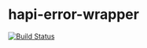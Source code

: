# hapi-error-wrapper

[![Build Status](https://travis-ci.org/blissbooker/hapi-error-wrapper.svg)](https://travis-ci.org/blissbooker/hapi-error-wrapper)

